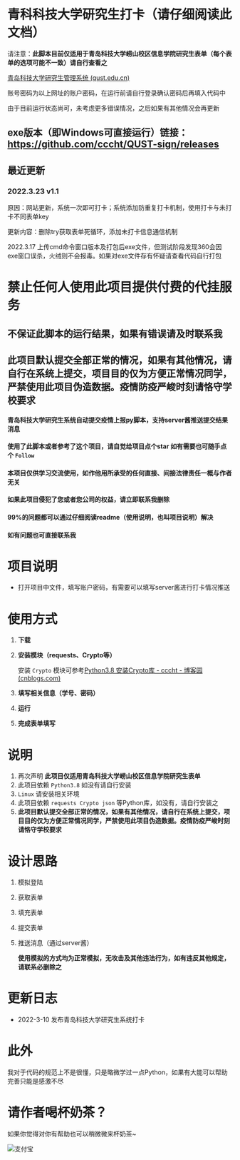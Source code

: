 # 青科科技大学研究生打卡（请仔细阅读此文档）


请注意：**此脚本目前仅适用于青岛科技大学崂山校区信息学院研究生表单（每个表单的选项可能不一致）请自行查看之**

[青岛科技大学研究生管理系统 (qust.edu.cn)](https://gms.qust.edu.cn/login/enterLogin)

账号密码为以上网址的账户密码，在运行前请自行登录确认密码后再填入代码中

由于目前运行状态尚可，未考虑更多错误情况，之后如果有其他情况会再更新

## exe版本（即Windows可直接运行）链接：https://github.com/cccht/QUST-sign/releases

## 最近更新

### 2022.3.23 v1.1

原因：网站更新，系统一次即可打卡；系统添加防重复打卡机制，使用打卡与未打卡不同表单key

更新内容：删除try获取表单死循环，添加未打卡信息通信机制

2022.3.17 上传cmd命令窗口版本及打包后exe文件，但测试阶段发现360会因exe窗口误杀，火绒则不会报毒。如果对exe文件存有怀疑请查看代码自行打包

# 禁止任何人使用此项目提供付费的代挂服务

## 不保证此脚本的运行结果，如果有错误请及时联系我

## **此项目默认提交全部正常的情况，如果有其他情况，请自行在系统上提交，项目目的仅为方便正常情况同学，严禁使用此项目伪造数据。疫情防疫严峻时刻请恪守学校要求**

#### 青岛科技大学研究生系统自动提交疫情上报py脚本，支持server酱推送提交结果消息

#### 使用了此脚本或者参考了这个项目，请自觉给项目点个star 如有需要也可随手点个 `Follow`

#### 本项目仅供学习交流使用，如作他用所承受的任何直接、间接法律责任一概与作者无关

#### 如果此项目侵犯了您或者您公司的权益，请立即联系我删除

#### 99%的问题都可以通过仔细阅读readme（使用说明，也叫项目说明）解决

#### 如有问题也可直接联系我


# 项目说明

- 打开项目中文件，填写账户密码，有需要可以填写server酱进行打卡情况推送


# 使用方式

1. **下载**

2. **安装模块（requests、Crypto等）**

   安装 `Crypto` 模块可参考[Python3.8 安装Crypto库 - cccht - 博客园 (cnblogs.com)](https://www.cnblogs.com/emmmmcccc/p/15990890.html)

3. **填写相关信息（学号、密码）**

4. **运行**

5. **完成表单填写**

# 说明

1. 再次声明 **此项目仅适用青岛科技大学崂山校区信息学院研究生表单**
2. 此项目依赖 `Python3.8` 如没有请自行安装
3. `Linux` 请安装相关环境
4. 此项目依赖 `requests Crypto json` 等Python库，如没有，请自行安装之
5. **此项目默认提交全部正常的情况，如果有其他情况，请自行在系统上提交，项目目的仅为方便正常情况同学，严禁使用此项目伪造数据。疫情防疫严峻时刻请恪守学校要求**

# 设计思路

1. 模拟登陆

2. 获取表单

3. 填充表单

4. 提交表单

5. 推送消息（通过server酱）

   **使用模拟的方式均为正常模拟，无攻击及其他违法行为，如有违反其他规定，请联系必删除之**

# 更新日志

- 2022-3-10 发布青岛科技大学研究生系统打卡

# 此外

我对于代码的规范上不是很懂，只是略微学过一点Python，如果有大能可以帮助完善只能是感激不尽

# 请作者喝杯奶茶？

如果你觉得对你有帮助也可以稍微微来杯奶茶~

![支付宝](http://52.175.18.202:8888/down/iGicPQgzMdG2)
